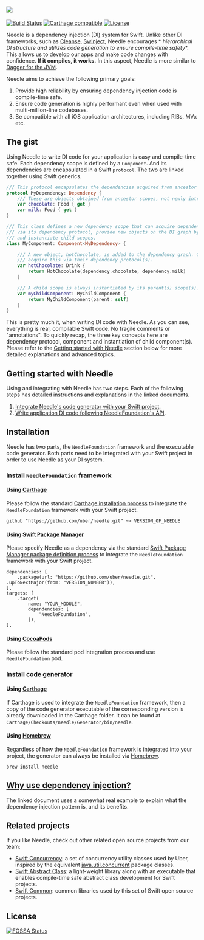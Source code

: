 # ![](Images/logo.png)

[![Build Status](https://travis-ci.com/uber/needle.svg?branch=master)](https://travis-ci.com/uber/needle?branch=master)
[![Carthage compatible](https://img.shields.io/badge/Carthage-compatible-4BC51D.svg?style=flat)](https://github.com/Carthage/Carthage)
[![License](https://img.shields.io/badge/License-Apache%202.0-blue.svg)](https://opensource.org/licenses/Apache-2.0)

Needle is a dependency injection (DI) system for Swift. Unlike other DI frameworks, such
as [Cleanse](https://github.com/square/Cleanse), [Swinject](https://github.com/Swinject/Swinject), Needle encourages *
*hierarchical DI structure and utilizes code generation to ensure compile-time safety**. This allows us to develop our
apps and make code changes with confidence. **If it compiles, it works.** In this aspect, Needle is more similar
to [Dagger for the JVM](https://google.github.io/dagger/).

Needle aims to achieve the following primary goals:

1. Provide high reliability by ensuring dependency injection code is compile-time safe.
2. Ensure code generation is highly performant even when used with multi-million-line codebases.
3. Be compatible with all iOS application architectures, including RIBs, MVx etc.

## The gist

Using Needle to write DI code for your application is easy and compile-time safe. Each dependency scope is defined by
a `Component`. And its dependencies are encapsulated in a Swift `protocol`. The two are linked together using Swift
generics.

```swift
/// This protocol encapsulates the dependencies acquired from ancestor scopes.
protocol MyDependency: Dependency {
    /// These are objects obtained from ancestor scopes, not newly introduced at this scope.
    var chocolate: Food { get }
    var milk: Food { get }
}

/// This class defines a new dependency scope that can acquire dependencies from ancestor scopes
/// via its dependency protocol, provide new objects on the DI graph by declaring properties,
/// and instantiate child scopes.
class MyComponent: Component<MyDependency> {

    /// A new object, hotChocolate, is added to the dependency graph. Child scope(s) can then
    /// acquire this via their dependency protocol(s).
    var hotChocolate: Drink {
        return HotChocolate(dependency.chocolate, dependency.milk)
    }

    /// A child scope is always instantiated by its parent(s) scope(s).
    var myChildComponent: MyChildComponent {
        return MyChildComponent(parent: self)
    }
}
```

This is pretty much it, when writing DI code with Needle. As you can see, everything is real, compilable Swift code. No
fragile comments or "annotations". To quickly recap, the three key concepts here are dependency protocol, component and
instantiation of child component(s). Please refer to the [Getting started with Needle](#getting-started-with-needle)
section below for more detailed explanations and advanced topics.

## Getting started with Needle

Using and integrating with Needle has two steps. Each of the following steps has detailed instructions and explanations
in the linked documents.

1. [Integrate Needle's code generator with your Swift project](./GENERATOR.md).
2. [Write application DI code following NeedleFoundation's API](./API.md).

## Installation

Needle has two parts, the `NeedleFoundation` framework and the executable code generator. Both parts need to be
integrated with your Swift project in order to use Needle as your DI system.

### Install `NeedleFoundation` framework

#### Using [Carthage](https://github.com/Carthage/Carthage)

Please follow the standard [Carthage installation process](https://github.com/Carthage/Carthage#quick-start) to
integrate the `NeedleFoundation` framework with your Swift project.

```
github "https://github.com/uber/needle.git" ~> VERSION_OF_NEEDLE
```

#### Using [Swift Package Manager](https://github.com/apple/swift-package-manager)

Please specify Needle as a dependency via the
standard [Swift Package Manager package definition process](https://github.com/apple/swift-package-manager/blob/master/Documentation/Usage.md)
to integrate the `NeedleFoundation` framework with your Swift project.

```
dependencies: [
    .package(url: "https://github.com/uber/needle.git", .upToNextMajor(from: "VERSION_NUMBER")),
],
targets: [
    .target(
        name: "YOUR_MODULE",
        dependencies: [
            "NeedleFoundation",
        ]),
],
```

#### Using [CocoaPods](https://github.com/CocoaPods/CocoaPods)

Please follow the standard pod integration process and use `NeedleFoundation` pod.

### Install code generator

#### Using [Carthage](https://github.com/Carthage/Carthage)

If Carthage is used to integrate the `NeedleFoundation` framework, then a copy of the code generator executable of the
corresponding version is already downloaded in the Carthage folder. It can be found
at `Carthage/Checkouts/needle/Generator/bin/needle`.

#### Using [Homebrew](https://github.com/Homebrew/brew)

Regardless of how the `NeedleFoundation` framework is integrated into your project, the generator can always be
installed via [Homebrew](https://github.com/Homebrew/brew).

```
brew install needle
```

## [Why use dependency injection?](./WHY_DI.md)

The linked document uses a somewhat real example to explain what the dependency injection pattern is, and its benefits.

## Related projects

If you like Needle, check out other related open source projects from our team:

- [Swift Concurrency](https://github.com/uber/swift-concurrency): a set of concurrency utility classes used by Uber,
  inspired by the
  equivalent [java.util.concurrent](https://docs.oracle.com/javase/8/docs/api/java/util/concurrent/package-summary.html)
  package classes.
- [Swift Abstract Class](https://github.com/uber/swift-abstract-class): a light-weight library along with an executable
  that enables compile-time safe abstract class development for Swift projects.
- [Swift Common](https://github.com/uber/swift-common): common libraries used by this set of Swift open source projects.

## License

[![FOSSA Status](https://app.fossa.io/api/projects/git%2Bgithub.com%2Fuber%2Fswift-concurrency.svg?type=large)](https://app.fossa.io/projects/git%2Bgithub.com%2Fuber%2Fswift-concurrency?ref=badge_large)
